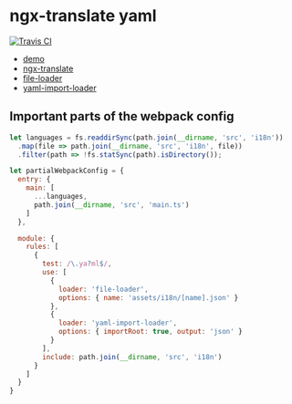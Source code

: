# ngx-translate yaml

[![Travis CI](https://travis-ci.org/ngfk/ngx-translate-yaml.svg?branch=master)](https://travis-ci.org/ngfk/ngx-translate-yaml)

* [demo](https://ngfk.github.io/ngx-translate-yaml/)
* [ngx-translate](https://github.com/ngx-translate/core)
* [file-loader](https://github.com/webpack-contrib/file-loader)
* [yaml-import-loader](https://github.com/ngfk/yaml-import-loader)

## Important parts of the webpack config
```javascript
let languages = fs.readdirSync(path.join(__dirname, 'src', 'i18n'))
  .map(file => path.join(__dirname, 'src', 'i18n', file))
  .filter(path => !fs.statSync(path).isDirectory());

let partialWebpackConfig = {
  entry: {
    main: [
      ...languages,
      path.join(__dirname, 'src', 'main.ts')
    ]
  },

  module: {
    rules: [
      {
        test: /\.ya?ml$/,
        use: [
          {
            loader: 'file-loader',
            options: { name: 'assets/i18n/[name].json' }
          },
          {
            loader: 'yaml-import-loader',
            options: { importRoot: true, output: 'json' }
          }
        ],
        include: path.join(__dirname, 'src', 'i18n')
      }
    ]
  }
}
```